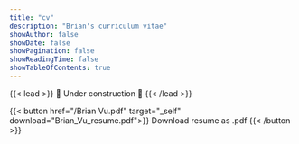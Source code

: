 ```yaml
---
title: "cv"
description: "Brian's curriculum vitae"
showAuthor: false
showDate: false
showPagination: false
showReadingTime: false
showTableOfContents: true
---
```


{{< lead >}}
:construction: Under construction :construction:
{{< /lead >}}

{{< button href="/Brian Vu.pdf" target="_self" download="Brian_Vu_resume.pdf">}}
Download resume as .pdf
{{< /button >}}

<!-- ## Education

blah

## Experience

blah

## Skills

blah

## Volunteering

blah

## Languages

blah -->
